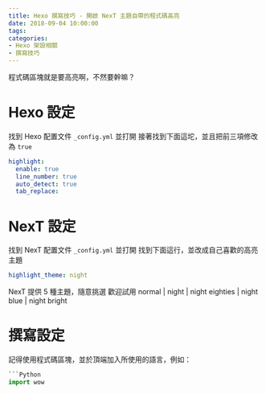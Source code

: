 ```yaml
---
title: Hexo 撰寫技巧 - 開啟 NexT 主題自帶的程式碼高亮
date: 2018-09-04 10:00:00
tags:
categories:
- Hexo 架設相關
- 撰寫技巧
---
```

程式碼區塊就是要高亮啊，不然要幹嘛？
<!--more-->
# Hexo 設定
找到 Hexo 配置文件 `_config.yml` 並打開
接著找到下面這坨，並且把前三項修改為 `true`
```yml
highlight:
  enable: true
  line_number: true
  auto_detect: true
  tab_replace:
```
# NexT 設定
找到 NexT 配置文件 `_config.yml` 並打開
找到下面這行，並改成自己喜歡的高亮主題
```yml
highlight_theme: night
```
NexT 提供 5 種主題，隨意挑選 歡迎試用
normal | night | night eighties | night blue | night bright
# 撰寫設定
記得使用程式碼區塊，並於頂端加入所使用的語言，例如：
```Python
```Python
import wow

```
